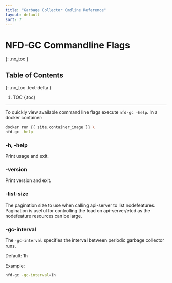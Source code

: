 ```yaml
---
title: "Garbage Collector Cmdline Reference"
layout: default
sort: 7
---
```


# NFD-GC Commandline Flags
{: .no_toc }

## Table of Contents
{: .no_toc .text-delta }

1. TOC
{:toc}

---

To quickly view available command line flags execute `nfd-gc -help`.
In a docker container:

```bash
docker run {{ site.container_image }} \
nfd-gc -help
```

### -h, -help

Print usage and exit.

### -version

Print version and exit.

### -list-size

The pagination size to use when calling api-server to list nodefeatures. 
Pagination is useful for controlling the load on api-server/etcd as the nodefeature resources can be large.

### -gc-interval

The `-gc-interval` specifies the interval between periodic garbage collector runs.

Default: 1h

Example:

```bash
nfd-gc -gc-interval=1h
```
